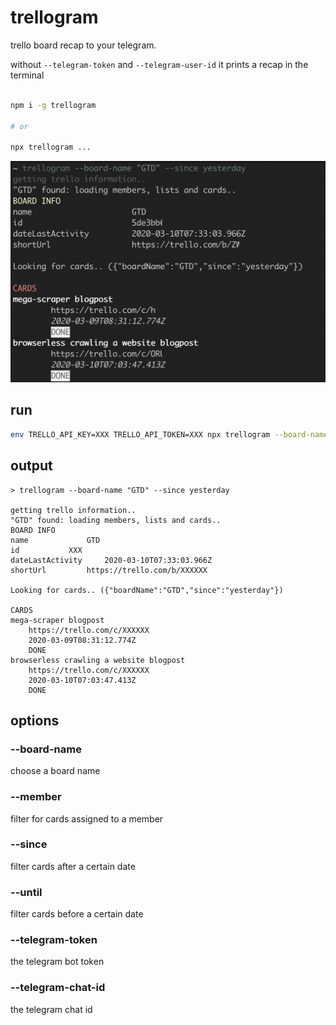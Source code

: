 # trellogram

trello board recap to your telegram.

without `--telegram-token` and `--telegram-user-id` it prints a recap in the terminal
```bash

npm i -g trellogram

# or

npx trellogram ...
```

![trellogram](.github/trellogram.png)

## run

```bash
env TRELLO_API_KEY=XXX TRELLO_API_TOKEN=XXX npx trellogram --board-name "BOARD_NAME" --since yesterday --member MEMBER_NAME
```

## output

```
> trellogram --board-name "GTD" --since yesterday

getting trello information..
"GTD" found: loading members, lists and cards..
BOARD INFO
name			 GTD
id			 XXX
dateLastActivity	 2020-03-10T07:33:03.966Z
shortUrl		 https://trello.com/b/XXXXXX

Looking for cards.. ({"boardName":"GTD","since":"yesterday"})

CARDS
mega-scraper blogpost
	https://trello.com/c/XXXXXX
	2020-03-09T08:31:12.774Z
	DONE
browserless crawling a website blogpost
	https://trello.com/c/XXXXXX
	2020-03-10T07:03:47.413Z
	DONE
```

## options

### --board-name

choose a board name

### --member

filter for cards assigned to a member

### --since

filter cards after a certain date

### --until

filter cards before a certain date

### --telegram-token

the telegram bot token

### --telegram-chat-id

the telegram chat id
